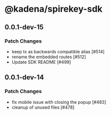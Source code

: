 # @kadena/spirekey-sdk

## 0.0.1-dev-15

### Patch Changes

- keep tx as backwards compatible alias [#514]
- rename the embedded routes [#512]
- Update SDK README [#499]

## 0.0.1-dev-14

### Patch Changes

- fix mobile issue with closing the popup [#483]
- cleanup of unused files [#478]
